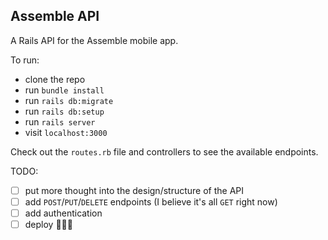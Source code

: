 ## Assemble API

A Rails API for the Assemble mobile app.

To run:

* clone the repo
* run `bundle install`
* run `rails db:migrate`
* run `rails db:setup`
* run `rails server`
* visit `localhost:3000`

Check out the `routes.rb` file and controllers to see the available endpoints.

TODO:

- [ ] put more thought into the design/structure of the API
- [ ] add `POST`/`PUT`/`DELETE` endpoints (I believe it's all `GET` right now)
- [ ] add authentication
- [ ] deploy 🚀🚀🚀
